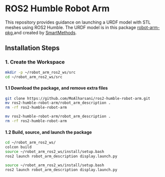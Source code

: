 # ROS2 Humble Robot Arm

This repository provides guidance on launching a URDF model with STL meshes using ROS2 Humble. The URDF model is in this package [robot-arm-pkg](https://github.com/smart-methods/arduino_robot_arm),and created by [SmartMethods](https://github.com/smart-methods/).


## Installation Steps

### 1. Create the Workspace

```bash
mkdir -p ~/robot_arm_ros2_ws/src
cd ~/robot_arm_ros2_ws/src
```
#### 1.1 Download the package, and remove extra files
```bash
git clone https://github.com/MoAlharsani/ros2-humble-robot-arm.git
mv ros2-humble-robot-arm/robot_arm_description .
rm -rf ros2-humble-robot-arm
```
```bash
mv ros2-humble-robot-arm/robot_arm_description .
rm -rf ros2-humble-robot-arm
```
#### 1.2 Build, source, and launch the package
```bash
cd ~/robot_arm_ros2_ws/
colcon build
source ~/robot_arm_ros2_ws/install/setup.bash
ros2 launch robot_arm_description display.launch.py
```
```bash
source ~/robot_arm_ros2_ws/install/setup.bash
ros2 launch robot_arm_description display.launch.py
```




